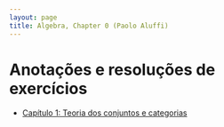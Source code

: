 ```yaml
---
layout: page
title: Algebra, Chapter 0 (Paolo Aluffi)
---
```


# Anotações e resoluções de exercícios

* [Capítulo 1: Teoria dos conjuntos e categorias](capitulo-1)
